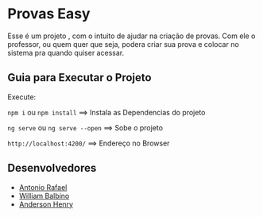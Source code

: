 # Provas Easy

Esse é um projeto , com o intuito de ajudar na criação de provas. Com ele o professor, ou quem quer que seja, podera criar sua prova e colocar no sistema pra quando quiser acessar.

## Guia para Executar o Projeto

Execute: 

`npm i` ou `npm install` ==> Instala as Dependencias do projeto

`ng serve` ou `ng serve --open` ==> Sobe o projeto

`http://localhost:4200/` ==> Endereço no Browser

## Desenvolvedores

* [Antonio Rafael](https://github.com/antoniorafaelcl)
* [William Balbino](https://github.com/williambalbino)
* [Anderson Henry](https://github.com/andersonhenrypicui)




